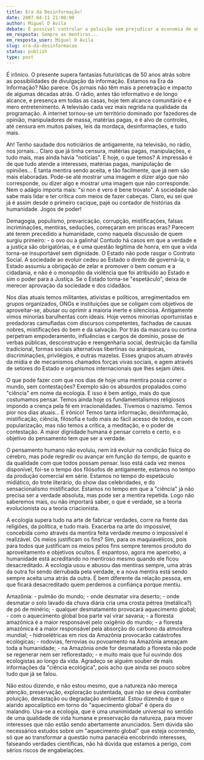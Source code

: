 ```yaml
---
title: Era da Desinformação!
date: 2007-04-11 21:00:00
author: Miguel D Avila
debate: É possível controlar a poluição sem prejudicar a economia de um país?
em_resposta: Sempre as mentiras...
em_resposta_user: Miguel D Avila
slug: era-da-desinformacao
status: publish 
type: post
---
```


É irônico. O presente supera fantasias futurísticas de 50 anos atrás sobre as possibilidades de divulgação da informação. Estamos na Era da Informação? Não parece. Os jornais não têm mais a penetração e impacto de algumas décadas atrás. O rádio, antes tão informativo e de longo alcance, e presença em todas as casas, hoje tem alcance comunitário e é mero entretenimento. A televisão cada vez mais regrida na qualidade da programação. A internet tornou-se um território dominado por fazedores de opinião, manipuladores de massa, matérias pagas, e é alvo de controles, até censura em muitos países, leis da mordaça, desinformações, e tudo mais.  

  

Ah! Tenho saudade dos noticiários de antigamente, na televisão, no rádio, nos jornais... Claro que já tinha censura, matérias pagas, manipulações, e tudo mais, mas ainda havia "notícias". E hoje, o que temos? A impressão é de que tudo atende a interesses, matérias pagas, manipulação de opiniões... É tanta mentira sendo aceita, e tão facilmente, que já nem são mais elaboradas. Pode-se até mostrar uma imagem e dizer algo que não corresponde, ou dizer algo e mostrar uma imagem que não corresponde. Nem o adágio importa mais: "si non é vero é bene trovato". A sociedade não sabe mais lidar e ter crítica com meios de fazer cabeças. Claro, eu sei que já é assim desde o primeiro cacique, pajé ou contador de histórias da humanidade. Jogos de poder!  

  

Demagogia, populismo, prevaricação, corrupção, mistificações, falsas incriminações, mentiras, seduções, começaram em priscas eras? Parecem até terem precedido a humanidade, como naquela discussão de quem surgiu primeiro: - o ovo ou a galinha! Contudo há casos em que a verdade e a justiça são obrigatórias, e é uma questão legítima de honra, em que a vida torna-se insuportável sem dignidade. O Estado não pode rasgar o Contrato Social. A sociedade ao evoluir cedeu ao Estado o direito de governá-la, o Estado assumiu a obrigação de zelar e promover o bem comum e a cidadania, e não é o monopólio da violência que foi atribuído ao Estado e sim o poder para a Justiça. Se o Estado torna-se "espetáculo", deixa de merecer aprovação da sociedade e dos cidadãos.   

  

Nos dias atuais temos militantes, ativistas e políticos, arregimentados em grupos organizados, ONGs e instituições que se coligam com objetivos de aproveitar-se, abusar ou oprimir a maioria inerte e silenciosa. Antigamente vimos minorias barulhentas com ideais. Hoje vemos minorias oportunistas e predadoras camufladas com discursos competentes, fachadas de causas nobres, mistificações do bem e da salvação. Por trás da mascara ou cortina perpetram empoderamento, influências e cargos de domínio, posse de verbas públicas, desconstrução e reengenharia social, destruição da família tradicional, formas sociais alternativas libertinas ou anárquicas, discriminações, privilégios, e outras mazelas. Esses grupos atuam através da mídia e de mecanismos chamados forças vivas sociais, e agem através de setores do Estado e organismos internacionais que lhes sejam úteis.   

  

O que pode fazer com que nos dias de hoje uma mentira possa correr o mundo, sem contestações? Exemplo são os absurdos propalados como "ciência" em nome da ecologia. E isso é bem antigo, mais do que costumamos pensar. Temos ainda hoje os fundamentalismos religiosos impondo a crença pela fé em irracionalidades. Tivemos o nazismo. Temos pior nos dias atuais... É irônico! Temos tanta informação, desinformação, mistificação, ciência, filosofia e tudo mais ao fácil acesso de todos, e com popularização, mas não temos a crítica, a meditação, e o poder de contestação. A maior dignidade humana é pensar correto e certo, e o objetivo do pensamento tem que ser a verdade.   

  

O pensamento humano não evoluiu, nem irá evoluir na condição física do cérebro, mas pode regredir ou avançar em função do tempo, de quanto e da qualidade com que todos possam pensar. Isso está cada vez menos disponível, foi-se o tempo dos filósofos de antigamente, estamos no tempo da produção comercial em série. Estamos no tempo do espetáculo midiático, do trote literário, do show das celebridades, e do sensacionalismo mistificador. Estamos no tempo em que a "ciência" já não precisa ser a verdade absoluta, mas pode ser a mentira repetida. Logo não saberemos mais, ou não importará saber, o que é verdade, se a teoria evolucionista ou a teoria criacionista.   

  

A ecologia supera tudo na arte de fabricar verdades, corre na frente das religiões, da política, e tudo mais. Exacerba na arte do impossível, concebida como através da mentira feita verdade mesmo o impossível é realizável. Os meios justificam os fins? Sim, para os maquiavélicos, pois para todos que justificam os meios pelos fins sempre teremos produto do aproveitamento e objetivos ocultos. É espantoso, agora me apercebo, a humanidade está acreditando no mentiroso mesmo quando ele ficou desacreditado. A ecologia usou e abusou das mentiras sempre, uma atrás da outra foi sendo derrubada pela verdade, e a nova mentira está sendo sempre aceita uma atrás da outra. É bem diferente da relação pessoa, em que ficará desacreditado quem perdemos a confiança porque mentiu.  

  

Amazônia: - pulmão do mundo; - onde desmatar vira deserto; - onde desmatar o solo lavado da chuva diária cria uma crosta pétrea (metálica?) de pó de minério; - qualquer desmatamento provocará aquecimento global; - com o aquecimento global boa parte vai virar savana; - a floresta amazônica é a maior responsável pelo oxigênio do mundo; - a floresta amazônica é a maior responsável pela absorção do carbono da atmosfera mundial; - hidroelétricas em rios da Amazônia provocarão catástrofes ecológicas; - rodovias, ferrovias ou povoamento na Amazônia ameaçam toda a humanidade; - na Amazônia onde for desmatado a floresta não pode se regenerar nem ser reflorestado; - e muito mais que fui ouvindo dos ecologistas ao longo da vida. Agradeço se alguém souber de mais informações da "ciência ecológica", pois acho que ainda sei pouco sobre tudo que já se falou.  

  

Não estou dizendo, e não estou mesmo, que a natureza não mereça atenção, preservação, exploração sustentada, que não se deva combater poluição, devastação ou degradação ambiental. Estou dizendo é que o alarido apocalíptico em torno do "aquecimento global" é ópera do malandro. Usa-se a ecologia, que é uma unanimidade universal no sentido de uma qualidade de vida humana e preservação da natureza, para mover interesses que não estão sendo abertamente anunciados. Sem dúvida são necessários estudos sobre um "aquecimento global" que esteja ocorrendo, só que ao transformar a questão numa panacéia encobrindo interesses, falseando verdades científicas, não há dúvida que estamos a perigo, com sérios riscos de engabelações.
